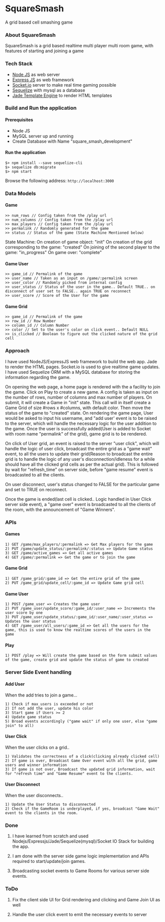 # SquareSmash
A grid based cell smashing game

### About SquareSmash
SquareSmash is a grid based realtime multi player multi room game, with features of starting and joining a game

### Tech Stack
* <a href="http://nodejs.org/" target="_blank">Node JS</a> as web server
* <a href="http://expressjs.com/" target="_blank">Express JS</a> as web framework
* <a href="http://socket.io/" target="_blank">Socket.io</a> server to make real time gaming possible
* <a href="http://http://docs.sequelizejs.com/en/latest/" target="_blank">Sequelize</a> with mysql as a database
* <a href="http://jade-lang.com/" target="_blank">Jade Template Engine</a> to render HTML templates

### Build and Run the application

#### Prerequisites
* Node JS
* MySQL server up and running
* Create Database with Name "square_smash_development"

#### Run the application

```
$> npm install --save sequelize-cli
$> sequelize db:migrate
$> npm start
```

Browse the following address: `http://localhost:3000`

### Data Models

#### Game
```
>> num_rows // Config taken from the /play url
>> num_columns // Config taken from the /play url
>> max_players // Config taken from the /play url
>> permalink // Randomly generated for the game
>> status // Status of the game (State Machine Mentioned below)
```

State Machine:
On creation of game object: "init"
On creation of the grid corresponding to the game: "created"
On joining of the second player to the game: "in_progress"
On game over: "complete"

#### Game User
```
>> game_id // Permalink of the game
>> user_name // Taken as an input on /game/:permalink screen
>> user_color // Randomly picked from internal config
>> user_status // Status of the user in the game.. Default TRUE.. on disconnect of user set to FALSE.. again TRUE on reconnect
>> user_score // Score of the User for the game
```

#### Game Grid

```
>> game_id // Permalink of the game
>> row_id // Row Number
>> column_id // Column Number
>> color // Set to the user's color on click event.. Default NULL
>> is_clicked // Boolean to figure out the clicked nature of the grid cell
```

### Approach
I have used NodeJS/ExpressJS web framework to build the web app. Jade to render the HTML pages. Socket.io is used to give realtime game updates. I have used Sequelize ORM with a MySQL database for storing the information regarding the game.

On opening the web page, a home page is rendered with the a facility to join the game.
Click on Play to create a new game. A config is taken as input on the number of rows, number of columns and max number of players. On submit, it will create a Game in "init" state. This call will in itself create a Game Grid of size #rows x #columns, with default color. Then move the status of the game to "created" state.
On rendering the game page, User would be asked to input his username, and "add user' event is to be raised to the server, which will handle the necessary logic for the user addition to the game. Once the user is successfully added(User is added to Socket with room name "permalink" of the grid), game grid is to be rendered.

On click of User grid, an event is raised to the server "user click", which will handle the logic of user click,  broadcast the entire grid as a "game wait" event, to all the users to update their grid(Reason to broadcast the entire grid is to handle the logic of any user's disconnection/idleness for a while should have all the clicked grid cells as per the actual grid). This is followed by wait for "refresh_time" on server side, before "game resume" event is broadcasted to all the clients.

On user disconnect, user's status changed to FALSE for the particular game and set to TRUE on reconnect.

Once the game is ended(last cell is clicked.. Logic handled in User Click server side event), a "game over" event is broadcasted to all the clients of the room, with the announcement of "Game Winners".

### APIs

#### Games
```
1) GET /game/max_players/:permalink => Get Max players for the game
2) PUT /game/update_status/:permalink/:status => Update Game status
3) GET /game/active_games => Get all active games
4) GET /game/:permalink => Get the game or to join the game

```

#### Game Grid
```
1) GET /game_grid/:game_id => Get the entire grid of the game
2) PUT /game_grid/update_cell/:game_id => Update Game grid cell
```

#### Game User
```
1) POST /game_user => Creates the game user
2) PUT /game_user/update_score/:game_id/:user_name => Increments the user score by one
3) PUT /game_user/update_status/:game_id/:user_name/:user_status => Updates the user status
4) GET /game_user/all_users/:game_id => Get all the users for the game, this is used to know the realtime scores of the users in the game
```

#### Play
```
1) POST /play => Will create the game based on the form submit values of the game, create grid and update the status of game to created
```

### Server Side Event handling

#### Add User
When the add tries to join a game...
```
1) Check if max_users is exceeded or not
2) If not add the user, update his color
3) Start game if Users >= 2
4) Update game status
5) Broad events accordingly ("game wait" if only one user, else "game join" to all)
```

#### User Click
When the user clicks on a grid..
```
1) Validates the correctness of a click(clicking already clicked cell)
2) If game is over, Broadcast Game Over event with all the grid, game users and winner information
3) If game is not over, Broadcast the updated grid information, wait for "refresh time" and "Game Resume" event to the clients.
```

#### User Disconnect
When the user disconnects..
```
1) Update the User Status to disconnected
2) Check if the GameRoom is underplayed, if yes, broadcast "Game Wait" event to the clients in the room.
```


### Done
1) I have learned from scratch and used Nodejs/Expressjs/Jade/Sequelize(mysql)/Socket IO Stack for building the app.

2) I am done with the server side game logic implementation and APIs required to start/update/join games.

3) Broadcasting socket events to Game Rooms for various server side events.

### ToDo
1) Fix the client side UI for Grid rendering and clicking and Game Join UI as well

2) Handle the user click event to emit the necessary events to server
